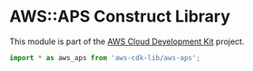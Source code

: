 # AWS::APS Construct Library


This module is part of the [AWS Cloud Development Kit](https://github.com/aws/aws-cdk) project.

```ts nofixture
import * as aws_aps from 'aws-cdk-lib/aws-aps';
```
